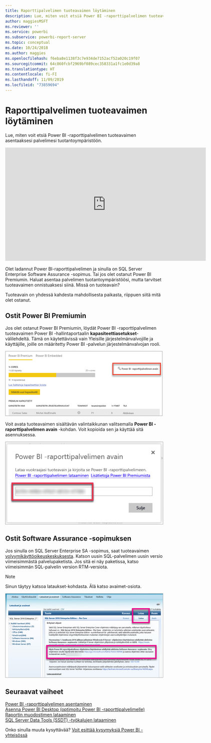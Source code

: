 ```yaml
---
title: Raporttipalvelimen tuoteavaimen löytäminen
description: Lue, miten voit etsiä Power BI -raporttipalvelimen tuoteavaimen asentaaksesi palvelimesi tuotantoympäristöön.
author: maggiesMSFT
ms.reviewer: ''
ms.service: powerbi
ms.subservice: powerbi-report-server
ms.topic: conceptual
ms.date: 10/24/2018
ms.author: maggies
ms.openlocfilehash: f6eba8e1138f3c7e934de7152acf52a020c19f07
ms.sourcegitcommit: 64c860fcbf2969bf089cec358331a1fc1e0d39a8
ms.translationtype: HT
ms.contentlocale: fi-FI
ms.lasthandoff: 11/09/2019
ms.locfileid: "73859694"
---
```

# <a name="how-to-find-your-report-server-product-key"></a>Raporttipalvelimen tuoteavaimen löytäminen
Lue, miten voit etsiä Power BI -raporttipalvelimen tuoteavaimen asentaaksesi palvelimesi tuotantoympäristöön.

<iframe width="640" height="360" src="https://www.youtube.com/embed/6CQnf-NGtpU?rel=0&amp;showinfo=0" frameborder="0" allowfullscreen></iframe>

Olet ladannut Power BI-raporttipalvelimen ja sinulla on SQL Server Enterprise Software Assurance -sopimus. Tai jos olet ostanut Power BI Premiumin. Haluat asentaa palvelimen tuotantoympäristöösi, mutta tarvitset tuoteavaimen onnistuaksesi siinä. Missä on tuoteavain? 

Tuoteavain on yhdessä kahdesta mahdollisesta paikasta, riippuen siitä mitä olet ostanut.

## <a name="purchased-power-bi-premium"></a>Ostit Power BI Premiumin
Jos olet ostanut Power BI Premiumin, löydät Power BI -raporttipalvelimen tuoteavaimen Power BI -hallintaportaalin **kapasiteettiasetukset**-välilehdeltä. Tämä on käytettävissä vain Yleisille järjestelmänvalvojille ja käyttäjille, joille on määritetty Power BI -palvelun järjestelmänvalvojan rooli.

![Power BI -raporttipalvelimen avain Premiumin asetuksissa](media/find-product-key/pbirs-product-key.png)

Voit avata tuoteavaimen sisältävän valintaikkunan valitsemalla **Power BI -raporttipalvelimen avain** -kohdan. Voit kopioida sen ja käyttää sitä asennuksessa.

![Power BI -raporttipalvelimen tuoteavain](media/find-product-key/pbirs-product-key-dialog.png)

## <a name="purchased-software-assurance-agreement"></a>Ostit Software Assurance -sopimuksen
Jos sinulla on SQL Server Enterprise SA -sopimus, saat tuoteavaimen [volyymikäyttöoikeuskeskuksesta](https://www.microsoft.com/Licensing/servicecenter/). Katson uusin SQL-palvelimen uusin versio viimeisimmästä palvelupaketista. Jos sitä ei näy paketissa, katso viimeisimmän SQL-palvelin version RTM-versiota.

> [!NOTE]
> Sinun täytyy katsoa lataukset-kohdasta. Älä katso avaimet-osiota.
> 
> 

![](media/find-product-key/vlsc-download.png "Volume Licensing Service Center")

## <a name="next-steps"></a>Seuraavat vaiheet
[Power BI -raporttipalvelimen asentaminen](install-report-server.md)  
[Asenna Power BI Desktop (optimoitu Power BI -raporttipalvelimelle)](install-powerbi-desktop.md)  
[Raportin muodostimen lataaminen](https://www.microsoft.com/download/details.aspx?id=53613)  
[SQL Server Data Tools (SSDT) -työkalujen lataaminen](https://go.microsoft.com/fwlink/?LinkID=616714)

Onko sinulla muuta kysyttävää? [Voit esittää kysymyksiä Power BI -yhteisössä](https://community.powerbi.com/)

